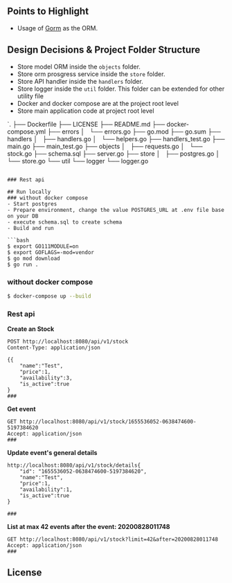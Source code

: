 ## Points to Highlight
- Usage of [Gorm](https://pkg.go.dev/gorm.io/gorm@v1.23.6) as the ORM.

## Design Decisions & Project Folder Structure
- Store model ORM inside the `objects` folder.
- Store orm prosgress service inside the `store` folder.
- Store API handler  inside the `handlers` folder.
- Store logger inside the `util` folder. This folder can be extended for other utility file
- Docker and docker compose are at the project root level
- Store main application code at project root level

`.
├── Dockerfile
├── LICENSE
├── README.md
├── docker-compose.yml
├── errors
│   └── errors.go
├── go.mod
├── go.sum
├── handlers
│   ├── handlers.go
│   └── helpers.go
├── handlers_test.go
├── main.go
├── main_test.go
├── objects
│   ├── requests.go
│   └── stock.go
├── schema.sql
├── server.go
├── store
│   ├── postgres.go
│   └── store.go
└── util
    └── logger
        └── logger.go
```

### Rest api

## Run locally
### without docker compose
- Start postgres
- Prepare environment, change the value POSTGRES_URL at .env file base on your DB
- execute schema.sql to create schema
- Build and run

```bash
$ export GO111MODULE=on
$ export GOFLAGS=-mod=vendor
$ go mod download
$ go run .
```
### without docker compose
```bash
$ docker-compose up --build
``` 

### Rest api

**Create an Stock**
```http request
POST http://localhost:8080/api/v1/stock
Content-Type: application/json

{{
    "name":"Test",
    "price":1,
    "availability":3,
    "is_active":true
}
###
```

**Get event**
```http request
GET http://localhost:8080/api/v1/stock/1655536052-0638474600-5197384620
Accept: application/json
###
```

**Update event's general details**
```http request
http://localhost:8080/api/v1/stock/details{
    "id": "1655536052-0638474600-5197384620",
    "name":"Test",
    "price":1,
    "availability":1,
    "is_active":true
}

###
```

**List at max 42 events after the event: 20200828011748**
```http request
GET http://localhost:8080/api/v1/stock?limit=42&after=20200828011748
Accept: application/json
###
```
## License
 